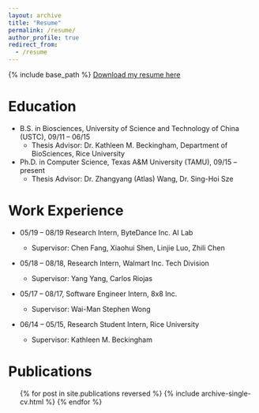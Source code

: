 ```yaml
---
layout: archive
title: "Resume"
permalink: /resume/
author_profile: true
redirect_from:
  - /resume
---
```


{% include base_path %}
[Download my resume here](.)

Education
======
* B.S. in Biosciences, University of Science and Technology of China (USTC), 09/11 – 06/15
  * Thesis Advisor: Dr. Kathleen M. Beckingham, Department of BioSciences, Rice University
* Ph.D. in Computer Science, Texas A&M University (TAMU), 09/15 – present
  * Thesis Advisor: Dr. Zhangyang (Atlas) Wang, Dr. Sing-Hoi Sze

Work Experience
======
* 05/19 – 08/19 Research Intern, ByteDance Inc. AI Lab
  * Supervisor: Chen Fang, Xiaohui Shen, Linjie Luo, Zhili Chen

* 05/18 – 08/18, Research Intern, Walmart Inc. Tech Division
  * Supervisor: Yang Yang, Carlos Riojas

* 05/17 – 08/17, Software Engineer Intern, 8x8 Inc.
  * Supervisor: Wai-Man Stephen Wong

* 06/14 – 05/15, Research Student Intern, Rice University
  * Supervisor: Kathleen M. Beckingham


Publications
======
  <ul>{% for post in site.publications reversed %}
    {% include archive-single-cv.html %}
  {% endfor %}</ul>
  
<!-- Talks
======
  <ul>{% for post in site.talks %}
    {% include archive-single-talk-cv.html %}
  {% endfor %}</ul> -->
